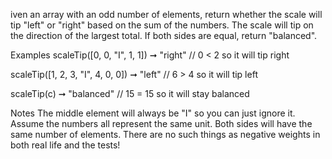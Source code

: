 iven an array with an odd number of elements, return whether the scale will tip "left" or "right" based on the sum of the numbers. The scale will tip on the direction of the largest total. If both sides are equal, return "balanced".

Examples
scaleTip([0, 0, "I", 1, 1]) ➞ "right"
// 0 < 2 so it will tip right

scaleTip([1, 2, 3, "I", 4, 0, 0]) ➞ "left"
// 6 > 4 so it will tip left

scaleTip(c) ➞ "balanced"
// 15 = 15 so it will stay balanced

Notes
The middle element will always be "I" so you can just ignore it.
Assume the numbers all represent the same unit.
Both sides will have the same number of elements.
There are no such things as negative weights in both real life and the tests!